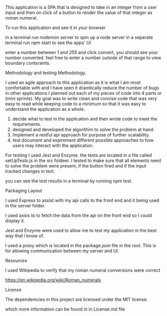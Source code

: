 This application is a SPA that is designed to take in an integer from a user input and then on click of a button to render the value of that integer as roman numeral.

To run this application and see it in your browser

in a terminal run nodemon server to spin up a node server
in a seperate terminal run npm start to see the apps' UI

enter a number between 1 and 255 and click convert, you should see your number converted.
feel free to enter a number outside of that range to view boundary contsraints.

Methodology and testing Methodology.

I used an agile approach to this application as it is what I am most comfortable with and I have seen it dramtically reduce the number of bugs in other applications.I planned out each of my pieces of code into 4 parts or (mini sprints). My goal was to write clean and concise code that was very easy to read while keeping code to a minimum so that it was easy to understand the application as a whole.

1. decide what to test in the application and then wrote code to meet the requirements.
2. designed and developed the algorithim to solve the problem at hand.
3. Implement a restful api approach for purpose of further scalability.
4. test document and expirement different possible approaches to how users may interact with the application.

For testing I used Jest and Enzyme. the tests are located in a file called setUpTests.js in the src foldeer. I tested to make sure that all elements need to solve the problem were present, if the button fired and if the input tracked changes in text.

you can see the test results in a terminal by running npm test.

Packaging Layout

I used Express to assist with my api calls to the front end and it being used in the server folder.

I used axios to to fetch the data from the api on the front end so I could display it.

Jest and Enzyme were used to allow me to test my application in the best way that I know of.

I used a proxy which is located in the package.json file in the root. This is for allowing communication between my server and UI.

Resources

I used Wikipedia to verify that my roman numeral conversions were correct

https://en.wikipedia.org/wiki/Roman_numerals

License

The dependemcies in this project are licensed under the MIT license.

which more information can be found in in License.md file
